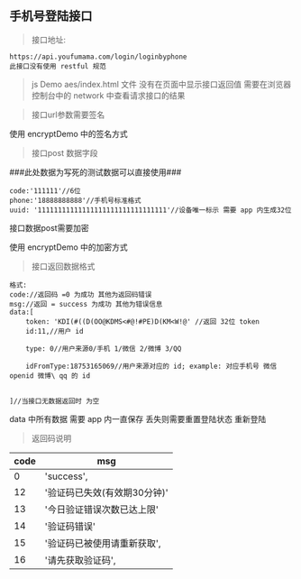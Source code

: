 手机号登陆接口
---
>接口地址:

	https://api.youfumama.com/login/loginbyphone
	此接口没有使用 restful 规范
	
>js Demo
aes/index.html 文件
没有在页面中显示接口返回值 
需要在浏览器控制台中的 network 中查看请求接口的结果

>接口url参数需要签名

使用 encryptDemo 中的签名方式
>接口post 数据字段

###此处数据为写死的测试数据可以直接使用###

	code:'111111'//6位
	phone:'18888888888'//手机号标准格式
	uuid: '11111111111111111111111111111111'//设备唯一标示 需要 app 内生成32位


接口数据post需要加密 

使用 encryptDemo 中的加密方式
>接口返回数据格式

	格式:
	code://返回码 =0 为成功 其他为返回码错误
	msg://返回 = success 为成功 其他为错误信息
	data:[
		token: 'KDI(#((D(OO@KDMS<#@!#PE)D(KM<W!@' //返回 32位 token 
        id:11,//用户 id

        type: 0//用户来源0/手机 1/微信 2/微博 3/QQ

        idFromType:18753165069//用户来源对应的 id; example: 对应手机号 微信 openid 微博\ qq 的 id
              

	]//当接口无数据返回时 为空
	 
	
data 中所有数据 需要 app 内一直保存 丢失则需要重置登陆状态 重新登陆
>返回码说明


code |  msg  | 
--------------------|------------------|
0 |'success',
12 | '验证码已失效(有效期30分钟)'
13 | '今日验证错误次数已达上限'
14 | '验证码错误'
15 |'验证码已被使用请重新获取',
16 | '请先获取验证码',




	
